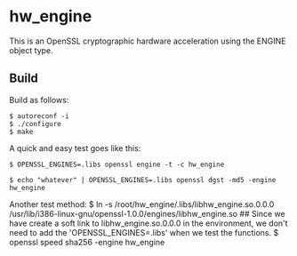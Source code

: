 # hw_engine

This is an OpenSSL cryptographic hardware acceleration using the ENGINE object type.

## Build

Build as follows:

    $ autoreconf -i
    $ ./configure
    $ make

A quick and easy test goes like this:

    $ OPENSSL_ENGINES=.libs openssl engine -t -c hw_engine

    $ echo "whatever" | OPENSSL_ENGINES=.libs openssl dgst -md5 -engine hw_engine


Another test method:
    $ ln -s /root/hw_engine/.libs/libhw_engine.so.0.0.0 /usr/lib/i386-linux-gnu/openssl-1.0.0/engines/libhw_engine.so
    ## Since we have create a soft link to libhw_engine.so.0.0.0 in the environment, we don't need to add the 'OPENSSL_ENGINES=.libs' when we test the functions.
    $ openssl speed sha256 -engine hw_engine

